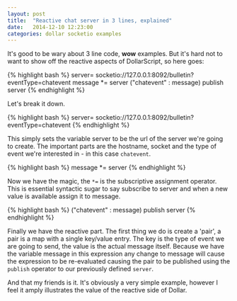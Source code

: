 ```yaml
---
layout: post
title:  "Reactive chat server in 3 lines, explained"
date:   2014-12-10 12:23:00
categories: dollar socketio examples
---
```


It's good to be wary about 3 line code, **wow** examples. But it's hard not to want to show off the reactive aspects of DollarScript, so here goes:

{% highlight bash %}
server= socketio://127.0.0.1:8092/bulletin?eventType=chatevent
message *= server
("chatevent" : message) publish server
{% endhighlight %}

Let's break it down.

{% highlight bash %}
server= socketio://127.0.0.1:8092/bulletin?eventType=chatevent
{% endhighlight %}

This simply sets the variable server to be the url of the server we're going to create. The important parts are the hostname, socket and the type of event we're interested in - in this case `chatevent`.

{% highlight bash %}
message *= server
{% endhighlight %}

Now we have the magic, the `*=` is the subscriptive assignment operator. This is essential syntactic sugar to say subscribe to server and when a new value is available assign it to message.

{% highlight bash %}
("chatevent" : message) publish server
{% endhighlight %}

Finally we have the reactive part. The first thing we do is create a 'pair', a pair is a map with a single key/value entry. The key is the type of event we are going to send, the value is the actual message itself. Because we have the variable message in this expression any change to message will cause the expression to be re-evaluated causing the pair to be published using the `publish` operator to our previously defined `server`.

And that my friends is it. It's obviously a very simple example, however I feel it amply illustrates the value of the reactive side of Dollar.